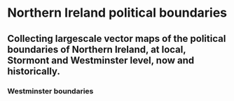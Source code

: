 # Northern Ireland political boundaries
## Collecting largescale vector maps of the political boundaries of Northern Ireland, at local, Stormont and Westminster level, now and historically.
### Westminster boundaries

